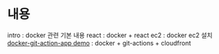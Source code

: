# 내용

intro : docker 관련 기본 내용
react : docker + react
ec2 : docker ec2 설치
[docker-git-action-app demo](https://github.com/peacepiece7/react-docker-action-app) : docker + git-actions + cloudfront
